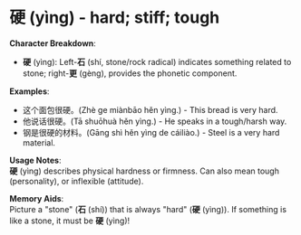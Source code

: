 # **硬 (yìng) - hard; stiff; tough**

**Character Breakdown**:  
- **硬** (yìng): Left-**石** (shí, stone/rock radical) indicates something related to stone; right-**更** (gèng), provides the phonetic component.

**Examples**:  
- 这个面包很硬。(Zhè ge miànbāo hěn yìng.) - This bread is very hard.  
- 他说话很硬。(Tā shuōhuà hěn yìng.) - He speaks in a tough/harsh way.  
- 钢是很硬的材料。(Gāng shì hěn yìng de cáiliào.) - Steel is a very hard material.

**Usage Notes**:  
**硬** (yìng) describes physical hardness or firmness. Can also mean tough (personality), or inflexible (attitude).

**Memory Aids**:  
Picture a "stone" (**石** (shí)) that is always "hard" (**硬** (yìng)). If something is like a stone, it must be **硬** (yìng)!